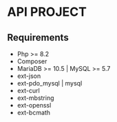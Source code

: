# API PROJECT


## Requirements
- Php >= 8.2
- Composer
- MariaDB >= 10.5 | MySQL >= 5.7
- ext-json
- ext-pdo_mysql | mysql
- ext-curl
- ext-mbstring
- ext-openssl
- ext-bcmath
